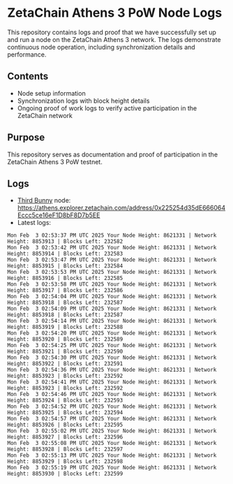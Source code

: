# ZetaChain Athens 3 PoW Node Logs
This repository contains logs and proof that we have successfully set up and run a node on the ZetaChain Athens 3 network. The logs demonstrate continuous node operation, including synchronization details and performance.

## Contents
- Node setup information
- Synchronization logs with block height details
- Ongoing proof of work logs to verify active participation in the ZetaChain network

## Purpose
This repository serves as documentation and proof of participation in the ZetaChain Athens 3 PoW testnet.

## Logs

- [Third Bunny](https://thirdbunny.xyz/) node: https://athens.explorer.zetachain.com/address/0x225254d35dE666064Eccc5ce16eF1D8bF8D7b5EE
- Latest logs:
```
Mon Feb  3 02:53:37 PM UTC 2025 Your Node Height: 8621331 | Network Height: 8853913 | Blocks Left: 232582
Mon Feb  3 02:53:42 PM UTC 2025 Your Node Height: 8621331 | Network Height: 8853914 | Blocks Left: 232583
Mon Feb  3 02:53:47 PM UTC 2025 Your Node Height: 8621331 | Network Height: 8853915 | Blocks Left: 232584
Mon Feb  3 02:53:53 PM UTC 2025 Your Node Height: 8621331 | Network Height: 8853916 | Blocks Left: 232585
Mon Feb  3 02:53:58 PM UTC 2025 Your Node Height: 8621331 | Network Height: 8853917 | Blocks Left: 232586
Mon Feb  3 02:54:04 PM UTC 2025 Your Node Height: 8621331 | Network Height: 8853918 | Blocks Left: 232587
Mon Feb  3 02:54:09 PM UTC 2025 Your Node Height: 8621331 | Network Height: 8853918 | Blocks Left: 232587
Mon Feb  3 02:54:14 PM UTC 2025 Your Node Height: 8621331 | Network Height: 8853919 | Blocks Left: 232588
Mon Feb  3 02:54:20 PM UTC 2025 Your Node Height: 8621331 | Network Height: 8853920 | Blocks Left: 232589
Mon Feb  3 02:54:25 PM UTC 2025 Your Node Height: 8621331 | Network Height: 8853921 | Blocks Left: 232590
Mon Feb  3 02:54:30 PM UTC 2025 Your Node Height: 8621331 | Network Height: 8853922 | Blocks Left: 232591
Mon Feb  3 02:54:36 PM UTC 2025 Your Node Height: 8621331 | Network Height: 8853923 | Blocks Left: 232592
Mon Feb  3 02:54:41 PM UTC 2025 Your Node Height: 8621331 | Network Height: 8853923 | Blocks Left: 232592
Mon Feb  3 02:54:46 PM UTC 2025 Your Node Height: 8621331 | Network Height: 8853924 | Blocks Left: 232593
Mon Feb  3 02:54:52 PM UTC 2025 Your Node Height: 8621331 | Network Height: 8853925 | Blocks Left: 232594
Mon Feb  3 02:54:57 PM UTC 2025 Your Node Height: 8621331 | Network Height: 8853926 | Blocks Left: 232595
Mon Feb  3 02:55:02 PM UTC 2025 Your Node Height: 8621331 | Network Height: 8853927 | Blocks Left: 232596
Mon Feb  3 02:55:08 PM UTC 2025 Your Node Height: 8621331 | Network Height: 8853928 | Blocks Left: 232597
Mon Feb  3 02:55:13 PM UTC 2025 Your Node Height: 8621331 | Network Height: 8853929 | Blocks Left: 232598
Mon Feb  3 02:55:19 PM UTC 2025 Your Node Height: 8621331 | Network Height: 8853930 | Blocks Left: 232599
```
